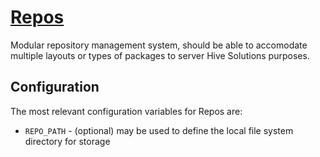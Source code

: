 # [Repos](http://repos.hive.pt)

Modular repository management system, should be able to accomodate multiple layouts
or types of packages to server Hive Solutions purposes.

## Configuration

The most relevant configuration variables for Repos are:

* `REPO_PATH` - (optional) may be used to define the local file system directory for storage
